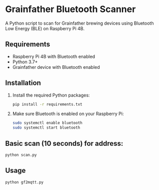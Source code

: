 # Grainfather Bluetooth Scanner

A Python script to scan for Grainfather brewing devices using Bluetooth Low Energy (BLE) on Raspberry Pi 4B.

## Requirements

- Raspberry Pi 4B with Bluetooth enabled
- Python 3.7+
- Grainfather device with Bluetooth enabled

## Installation

1. Install the required Python packages:
   ```bash
   pip install -r requirements.txt
   ```

2. Make sure Bluetooth is enabled on your Raspberry Pi:
   ```bash
   sudo systemctl enable bluetooth
   sudo systemctl start bluetooth
   ```

## Basic scan (10 seconds) for address:
```bash
python scan.py
```

## Usage

```bash
python gf2mqtt.py
```